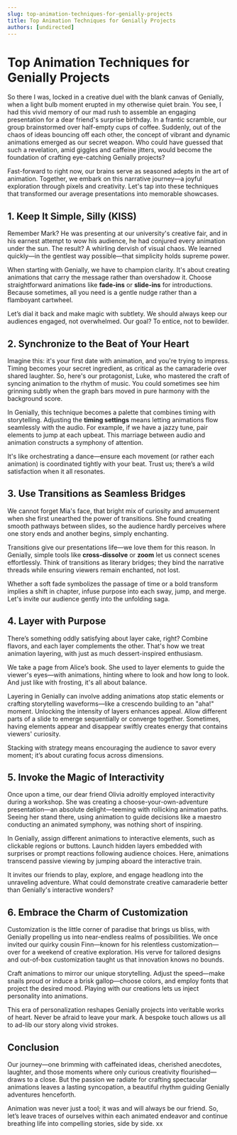 ```yaml
---
slug: top-animation-techniques-for-genially-projects
title: Top Animation Techniques for Genially Projects
authors: [undirected]
---
```



# Top Animation Techniques for Genially Projects

So there I was, locked in a creative duel with the blank canvas of Genially, when a light bulb moment erupted in my otherwise quiet brain. You see, I had this vivid memory of our mad rush to assemble an engaging presentation for a dear friend's surprise birthday. In a frantic scramble, our group brainstormed over half-empty cups of coffee. Suddenly, out of the chaos of ideas bouncing off each other, the concept of vibrant and dynamic animations emerged as our secret weapon. Who could have guessed that such a revelation, amid giggles and caffeine jitters, would become the foundation of crafting eye-catching Genially projects?

Fast-forward to right now, our brains serve as seasoned adepts in the art of animation. Together, we embark on this narrative journey—a joyful exploration through pixels and creativity. Let's tap into these techniques that transformed our average presentations into memorable showcases.

## 1. Keep It Simple, Silly (KISS)

Remember Mark? He was presenting at our university's creative fair, and in his earnest attempt to wow his audience, he had conjured every animation under the sun. The result? A whirling dervish of visual chaos. We learned quickly—in the gentlest way possible—that simplicity holds supreme power.

When starting with Genially, we have to champion clarity. It's about creating animations that carry the message rather than overshadow it. Choose straightforward animations like **fade-ins** or **slide-ins** for introductions. Because sometimes, all you need is a gentle nudge rather than a flamboyant cartwheel.

Let’s dial it back and make magic with subtlety. We should always keep our audiences engaged, not overwhelmed. Our goal? To entice, not to bewilder.

## 2. Synchronize to the Beat of Your Heart

Imagine this: it's your first date with animation, and you're trying to impress. Timing becomes your secret ingredient, as critical as the camaraderie over shared laughter. So, here's our protagonist, Luke, who mastered the craft of syncing animation to the rhythm of music. You could sometimes see him grinning subtly when the graph bars moved in pure harmony with the background score.

In Genially, this technique becomes a palette that combines timing with storytelling. Adjusting the **timing settings** means letting animations flow seamlessly with the audio. For example, if we have a jazzy tune, pair elements to jump at each upbeat. This marriage between audio and animation constructs a symphony of attention.

It's like orchestrating a dance—ensure each movement (or rather each animation) is coordinated tightly with your beat. Trust us; there’s a wild satisfaction when it all resonates.

## 3. Use Transitions as Seamless Bridges

We cannot forget Mia's face, that bright mix of curiosity and amusement when she first unearthed the power of transitions. She found creating smooth pathways between slides, so the audience hardly perceives where one story ends and another begins, simply enchanting.

Transitions give our presentations life—we love them for this reason. In Genially, simple tools like **cross-dissolve** or **zoom** let us connect scenes effortlessly. Think of transitions as literary bridges; they bind the narrative threads while ensuring viewers remain enchanted, not lost.

Whether a soft fade symbolizes the passage of time or a bold transform implies a shift in chapter, infuse purpose into each sway, jump, and merge. Let's invite our audience gently into the unfolding saga.

## 4. Layer with Purpose

There’s something oddly satisfying about layer cake, right? Combine flavors, and each layer complements the other. That's how we treat animation layering, with just as much dessert-inspired enthusiasm.

We take a page from Alice’s book. She used to layer elements to guide the viewer's eyes—with animations, hinting where to look and how long to look. And just like with frosting, it's all about balance.

Layering in Genially can involve adding animations atop static elements or crafting storytelling waveforms—like a crescendo building to an "aha!" moment. Unlocking the intensity of layers enhances appeal. Allow different parts of a slide to emerge sequentially or converge together. Sometimes, having elements appear and disappear swiftly creates energy that contains viewers' curiosity.

Stacking with strategy means encouraging the audience to savor every moment; it’s about curating focus across dimensions.

## 5. Invoke the Magic of Interactivity

Once upon a time, our dear friend Olivia adroitly employed interactivity during a workshop. She was creating a choose-your-own-adventure presentation—an absolute delight—teeming with rollicking animation paths. Seeing her stand there, using animation to guide decisions like a maestro conducting an animated symphony, was nothing short of inspiring.

In Genially, assign different animations to interactive elements, such as clickable regions or buttons. Launch hidden layers embedded with surprises or prompt reactions following audience choices. Here, animations transcend passive viewing by jumping aboard the interactive train.

It invites our friends to play, explore, and engage headlong into the unraveling adventure. What could demonstrate creative camaraderie better than Genially's interactive wonders?

## 6. Embrace the Charm of Customization

Customization is the little corner of paradise that brings us bliss, with Genially propelling us into near-endless realms of possibilities. We once invited our quirky cousin Finn—known for his relentless customization—over for a weekend of creative exploration. His verve for tailored designs and out-of-box customization taught us that innovation knows no bounds.

Craft animations to mirror our unique storytelling. Adjust the speed—make snails proud or induce a brisk gallop—choose colors, and employ fonts that project the desired mood. Playing with our creations lets us inject personality into animations.

This era of personalization reshapes Genially projects into veritable works of heart. Never be afraid to leave your mark. A bespoke touch allows us all to ad-lib our story along vivid strokes.

## Conclusion

Our journey—one brimming with caffeinated ideas, cherished anecdotes, laughter, and those moments where only curious creativity flourished—draws to a close. But the passion we radiate for crafting spectacular animations leaves a lasting syncopation, a beautiful rhythm guiding Genially adventures henceforth.

Animation was never just a tool; it was and will always be our friend. So, let’s leave traces of ourselves within each animated endeavor and continue breathing life into compelling stories, side by side. xx
